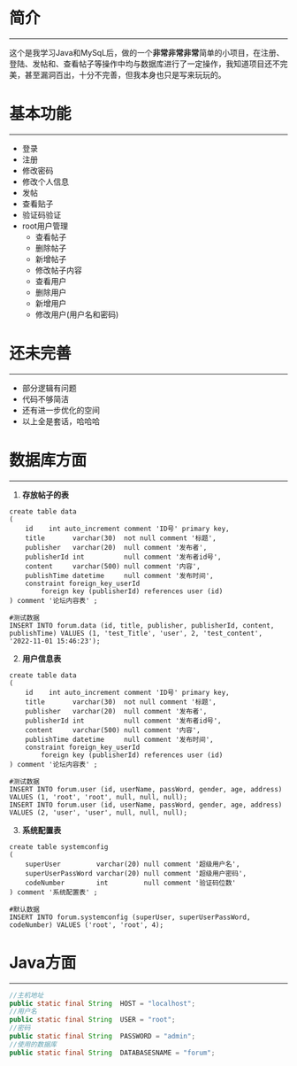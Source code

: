 # 简介

---

这个是我学习Java和MySqL后，做的一个**非常非常非常**简单的小项目，在注册、登陆、发帖和、查看帖子等操作中均与数据库进行了一定操作，我知道项目还不完美，甚至漏洞百出，十分不完善，但我本身也只是写来玩玩的。



# 基本功能

---

- 登录
- 注册
- 修改密码
- 修改个人信息
- 发帖
- 查看贴子
- 验证码验证
- root用户管理
  - 查看帖子
  - 删除帖子
  - 新增帖子
  - 修改帖子内容
  - 查看用户
  - 删除用户
  - 新增用户
  - 修改用户(用户名和密码)



# 还未完善

---

- 部分逻辑有问题
- 代码不够简洁
- 还有进一步优化的空间
- 以上全是套话，哈哈哈





# 数据库方面

---

1. **存放帖子的表**

```mysql
create table data
(
    id    int auto_increment comment 'ID号' primary key,
    title       varchar(30)  not null comment '标题',
    publisher   varchar(20)  null comment '发布者',
    publisherId int          null comment '发布者id号',
    content     varchar(500) null comment '内容',
    publishTime datetime     null comment '发布时间',
    constraint foreign_key_userId
        foreign key (publisherId) references user (id)
) comment '论坛内容表' ;

#测试数据
INSERT INTO forum.data (id, title, publisher, publisherId, content, publishTime) VALUES (1, 'test_Title', 'user', 2, 'test_content', '2022-11-01 15:46:23');

```

2. **用户信息表**

```mysql
create table data
(
    id    int auto_increment comment 'ID号' primary key,
    title       varchar(30)  not null comment '标题',
    publisher   varchar(20)  null comment '发布者',
    publisherId int          null comment '发布者id号',
    content     varchar(500) null comment '内容',
    publishTime datetime     null comment '发布时间',
    constraint foreign_key_userId
        foreign key (publisherId) references user (id)
) comment '论坛内容表' ;

#测试数据
INSERT INTO forum.user (id, userName, passWord, gender, age, address) VALUES (1, 'root', 'root', null, null, null);
INSERT INTO forum.user (id, userName, passWord, gender, age, address) VALUES (2, 'user', 'user', null, null, null);
```

3. **系统配置表**

```mysql
create table systemconfig
(
    superUser         varchar(20) null comment '超级用户名',
    superUserPassWord varchar(20) null comment '超级用户密码',
    codeNumber        int         null comment '验证码位数'
) comment '系统配置表' ;

#默认数据
INSERT INTO forum.systemconfig (superUser, superUserPassWord, codeNumber) VALUES ('root', 'root', 4);
```



# Java方面

---

```java
//主机地址
public static final String  HOST = "localhost";
//用户名
public static final String  USER = "root";
//密码
public static final String  PASSWORD = "admin";
//使用的数据库
public static final String  DATABASESNAME = "forum";
```



